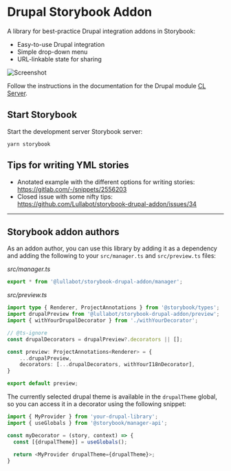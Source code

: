 # Drupal Storybook Addon

A library for best-practice Drupal integration addons in Storybook:

- Easy-to-use Drupal integration
- Simple drop-down menu
- URL-linkable state for sharing

![Screenshot](./assets/screenshot.png)

Follow the instructions in the documentation for the Drupal module [CL Server](https://git.drupalcode.org/project/cl_server/-/blob/2.x/docs/storybook.md?ref_type=heads).

## Start Storybook

Start the development server Storybook server:

```console
yarn storybook
```

## Tips for writing YML stories

- Anotated example with the different options for writing stories: https://gitlab.com/-/snippets/2556203
- Closed issue with some nifty tips: https://github.com/Lullabot/storybook-drupal-addon/issues/34

---

## Storybook addon authors

As an addon author, you can use this library by adding it as a dependency and adding the following to your `src/manager.ts` and `src/preview.ts` files:

*src/manager.ts*
```typescript
export * from '@lullabot/storybook-drupal-addon/manager';
```

*src/preview.ts*
```typescript
import type { Renderer, ProjectAnnotations } from '@storybook/types';
import drupalPreview from '@lullabot/storybook-drupal-addon/preview';
import { withYourDrupalDecorator } from './withYourDecorator';

// @ts-ignore
const drupalDecorators = drupalPreview?.decorators || [];

const preview: ProjectAnnotations<Renderer> = {
    ...drupalPreview,
    decorators: [...drupalDecorators, withYourI18nDecorator],
}

export default preview;
```

The currently selected drupal theme is available in the `drupalTheme` global, so you can access it in a decorator using the following snippet:

```typescript
import { MyProvider } from 'your-drupal-library';
import { useGlobals } from '@storybook/manager-api';

const myDecorator = (story, context) => {
  const [{drupalTheme}] = useGlobals();
  
  return <MyProvider drupalTheme={drupalTheme}>;
}
```

